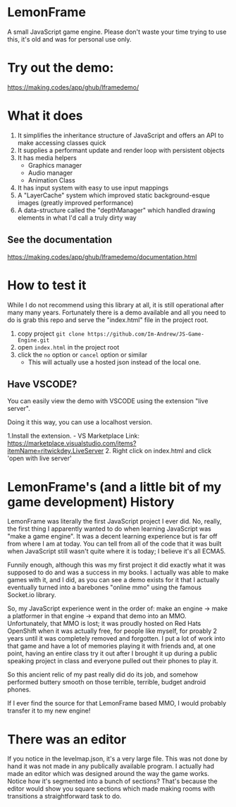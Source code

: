 # LemonFrame

A small JavaScript game engine. Please don't waste your time trying to use this, it's old 
and was for personal use only.

# Try out the demo:
https://making.codes/app/ghub/lframedemo/


# What it does

1. It simplifies the inheritance structure of JavaScript and offers an API to make accessing classes quick
2. It supplies a performant update and render loop with persistent objects
3. It has media helpers
    - Graphics manager
    - Audio manager
    - Animation Class
4. It has input system with easy to use input mappings
5. A "LayerCache" system which improved static background-esque images (greatly improved performance)
6. A data-structure called the "depthManager" which handled drawing elements in what I'd call a truly dirty way

## See the documentation
https://making.codes/app/ghub/lframedemo/documentation.html

# How to test it

While I do not recommend using this library at all, it is still operational after many many years. 
Fortunately there is a demo available and all you need to do is grab this repo and serve the "index.html"
file in the project root.

1. copy project `git clone https://github.com/Im-Andrew/JS-Game-Engine.git`
2. open `index.html` in the project root
3. click the `no` option or `cancel` option or similar
    - This will actually use a hosted json instead of the local one.

## Have VSCODE? 
You can easily view the demo with VSCODE using the extension "live server".

Doing it this way, you can use a localhost version.

1.Install the extension.
    - VS Marketplace Link: https://marketplace.visualstudio.com/items?itemName=ritwickdey.LiveServer
2. Right click on index.html and click 'open with live server'


# LemonFrame's (and a little bit of my game development) History

LemonFrame was literally the first JavaScript project I ever did. No, really, the first
thing I apparently wanted to do when learning JavaScript was "make a game engine". It was
a decent learning experience but is far off from where I am at today. You can tell 
from all of the code that it was built when JavaScript still wasn't quite where it is
today; I believe it's all ECMA5. 

Funnily enough, although this was my first project it did exactly what it was supposed to 
do and was a success in my books. I actually was able to make games with it, and I did, as
you can see a demo exists for it that I actually eventually turned into a barebones "online mmo"
using the famous Socket.io library.

So, my JavaScript experience went in the order of: make an engine -> make a platformer in that engine
-> expand that demo into an MMO. Unfortunately, that MMO is lost; it was proudly hosted on Red Hats
OpenShift when it was actually free, for people like myself, for proably 2 years until it was completely
removed and forgotten. I put a lot of work into that game and have a lot of memories playing it with
friends and, at one point, having an entire class try it out after I brought it up during a
public speaking project in class and everyone pulled out their phones to play it. 

So this ancient relic of my past really did do its job, and somehow performed buttery smooth on those
terrible, terrible, budget android phones. 

If I ever find the source for that LemonFrame based MMO, I would probably transfer it to my new engine!

# There was an editor
If you notice in the levelmap.json, it's a very large file. This was not done by hand it was not made in
any publically available program. I actually had made an editor which was designed around the way the
game works. Notice how it's segmented into a bunch of sections? That's because the editor would show you square sections which made making rooms with transitions a straightforward task to do.